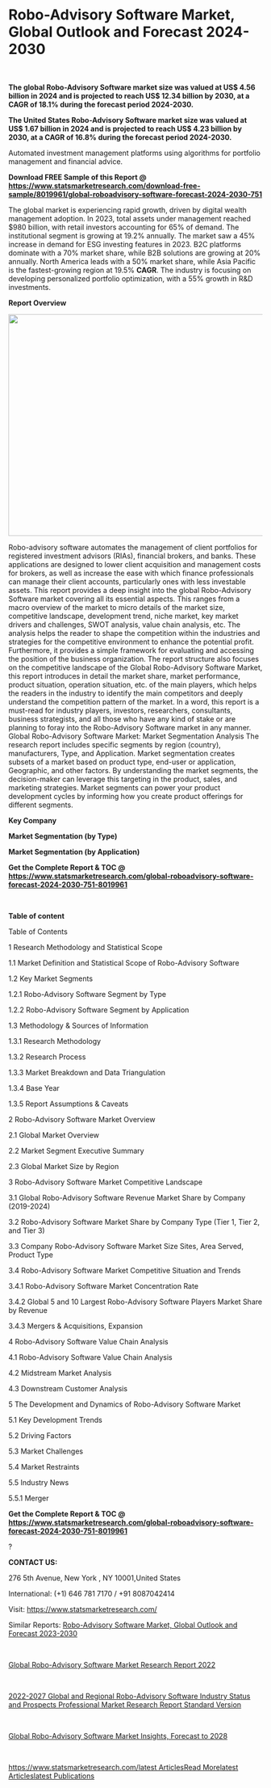 <h1>Robo-Advisory Software Market, Global Outlook and Forecast 2024-2030</h1><br/><p><strong>The global Robo-Advisory Software market size was valued at US$ 4.56 billion in 2024 and is projected to reach US$ 12.34 billion by 2030, at a <strong>CAGR</strong> of 18.1% during the forecast period 2024-2030.</strong></p>
 
 
 
 <p><strong>The United States Robo-Advisory Software market size was valued at US$ 1.67 billion in 2024 and is projected to reach US$ 4.23 billion by 2030, at a <strong>CAGR</strong> of 16.8% during the forecast period 2024-2030.</strong></p>
 
 
 
 <p>Automated investment management platforms using algorithms for portfolio management and financial advice.</p>
 
 
 
 <p><strong>Download FREE Sample of this Report @ <a href="https://www.statsmarketresearch.com/download-free-sample/8019961/global-roboadvisory-software-forecast-2024-2030-751">https://www.statsmarketresearch.com/download-free-sample/8019961/global-roboadvisory-software-forecast-2024-2030-751</a></strong></p>
 
 
 
 <p>The global market is experiencing rapid growth, driven by digital wealth management adoption. In 2023, total assets under management reached $980 billion, with retail investors accounting for 65% of demand. The institutional segment is growing at 19.2% annually. The market saw a 45% increase in demand for ESG investing features in 2023. B2C platforms dominate with a 70% market share, while B2B solutions are growing at 20% annually. North America leads with a 50% market share, while Asia Pacific is the fastest-growing region at 19.5% <strong>CAGR</strong>. The industry is focusing on developing personalized portfolio optimization, with a 55% growth in R&D investments.</p>
 
 
 
 <p><strong>Report Overview</strong></p>
 
 
 
 <p><img alt="" src="https://www.grandresearchstore.com/assets/report-images/RoboAdvisorySoftware.png" style="width: 731px; height: 439px;" /></p>
 
 
 
 <p>Robo-advisory software automates the management of client portfolios for registered investment advisors (RIAs), financial brokers, and banks. These applications are designed to lower client acquisition and management costs for brokers, as well as increase the ease with which finance professionals can manage their client accounts, particularly ones with less investable assets. This report provides a deep insight into the global Robo-Advisory Software market covering all its essential aspects. This ranges from a macro overview of the market to micro details of the market size, competitive landscape, development trend, niche market, key market drivers and challenges, SWOT analysis, value chain analysis, etc. The analysis helps the reader to shape the competition within the industries and strategies for the competitive environment to enhance the potential profit. Furthermore, it provides a simple framework for evaluating and accessing the position of the business organization. The report structure also focuses on the competitive landscape of the Global Robo-Advisory Software Market, this report introduces in detail the market share, market performance, product situation, operation situation, etc. of the main players, which helps the readers in the industry to identify the main competitors and deeply understand the competition pattern of the market. In a word, this report is a must-read for industry players, investors, researchers, consultants, business strategists, and all those who have any kind of stake or are planning to foray into the Robo-Advisory Software market in any manner. Global Robo-Advisory Software Market: Market Segmentation Analysis The research report includes specific segments by region (country), manufacturers, Type, and Application. Market segmentation creates subsets of a market based on product type, end-user or application, Geographic, and other factors. By understanding the market segments, the decision-maker can leverage this targeting in the product, sales, and marketing strategies. Market segments can power your product development cycles by informing how you create product offerings for different segments.</p>
 
 
 
 <p><strong>Key Company</strong></p>
 
 
 
 <p><strong>Market Segmentation (by Type)</strong></p>
 
 
 
 <p><strong>Market Segmentation (<strong>by Application</strong>)</strong></p>
 
 
 
 <div><b>Get the Complete Report & TOC @ <a href="https://www.statsmarketresearch.com/global-roboadvisory-software-forecast-2024-2030-751-8019961">https://www.statsmarketresearch.com/global-roboadvisory-software-forecast-2024-2030-751-8019961</a></b></div>
 
 
 
 <p><br />
 
 <b>Table of content</b></p>
 
 
 
 <p>Table of Contents<br />
 
 1 Research Methodology and Statistical Scope<br />
 
 1.1 Market Definition and Statistical Scope of Robo-Advisory Software<br />
 
 1.2 Key Market Segments<br />
 
 1.2.1 Robo-Advisory Software Segment by Type<br />
 
 1.2.2 Robo-Advisory Software Segment by Application<br />
 
 1.3 Methodology & Sources of Information<br />
 
 1.3.1 Research Methodology<br />
 
 1.3.2 Research Process<br />
 
 1.3.3 Market Breakdown and Data Triangulation<br />
 
 1.3.4 Base Year<br />
 
 1.3.5 Report Assumptions & Caveats<br />
 
 2 Robo-Advisory Software Market Overview<br />
 
 2.1 Global Market Overview<br />
 
 2.2 Market Segment Executive Summary<br />
 
 2.3 Global Market Size by Region<br />
 
 3 Robo-Advisory Software Market Competitive Landscape<br />
 
 3.1 Global Robo-Advisory Software Revenue Market Share by Company (2019-2024)<br />
 
 3.2 Robo-Advisory Software Market Share by Company Type (Tier 1, Tier 2, and Tier 3)<br />
 
 3.3 Company Robo-Advisory Software Market Size Sites, Area Served, Product Type<br />
 
 3.4 Robo-Advisory Software Market Competitive Situation and Trends<br />
 
 3.4.1 Robo-Advisory Software Market Concentration Rate<br />
 
 3.4.2 Global 5 and 10 Largest Robo-Advisory Software Players Market Share by Revenue<br />
 
 3.4.3 Mergers & Acquisitions, Expansion<br />
 
 4 Robo-Advisory Software Value Chain Analysis<br />
 
 4.1 Robo-Advisory Software Value Chain Analysis<br />
 
 4.2 Midstream Market Analysis<br />
 
 4.3 Downstream Customer Analysis<br />
 
 5 The Development and Dynamics of Robo-Advisory Software Market<br />
 
 5.1 Key Development Trends<br />
 
 5.2 Driving Factors<br />
 
 5.3 Market Challenges<br />
 
 5.4 Market Restraints<br />
 
 5.5 Industry News<br />
 
 5.5.1 Merger</p>
 
 
 
 <div><b>Get the Complete Report & TOC @ <a href="https://www.statsmarketresearch.com/global-roboadvisory-software-forecast-2024-2030-751-8019961">https://www.statsmarketresearch.com/global-roboadvisory-software-forecast-2024-2030-751-8019961</a></b></div>
 
 
 
 <p>? </p>
 
 
 
 <p><b>CONTACT US:</b><br />
 
 276 5th Avenue, New York , NY 10001,United States<br />
 
 International: (+1) 646 781 7170 / +91 8087042414<br />
 
 Visit: <a href="https://www.statsmarketresearch.com/">https://www.statsmarketresearch.com/</a><br />
 
 Similar Reports: <a href="https://www.statsmarketresearch.com/global-roboadvisory-software-forecast-2024-2030-751-8019961">Robo-Advisory Software Market, Global Outlook and Forecast 2023-2030</a><br />
 
 <br />
 
 <a href="https://www.statsmarketresearch.com/global-roboadvisory-software-forecast-2024-2030-751-8019961">Global Robo-Advisory Software Market Research Report 2022</a><br />
 
 <br />
 
 <a href="https://www.statsmarketresearch.com/global-roboadvisory-software-forecast-2024-2030-751-8019961">2022-2027 Global and Regional Robo-Advisory Software Industry Status and Prospects Professional Market Research Report Standard Version</a><br />
 
 <br />
 
 <a href="https://www.statsmarketresearch.com/global-roboadvisory-software-forecast-2024-2030-751-8019961">Global Robo-Advisory Software Market Insights, Forecast to 2028</a><br />
 
 <br />
 
 <a href="https://gyeongbokgung.com">https://www.statsmarketresearch.com/</a><a href="https://hallyeomaritime.com">latest Articles</a><a href="https://jingwansa.com">Read More</a><a href="https://nguoiviet.jp/">latest Articles</a><a href="https://www.intelmarketresearch.com/">latest Publications</a></p>